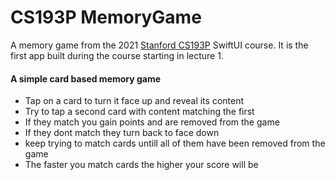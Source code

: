 # CS193P MemoryGame
A memory game from the 2021 [Stanford CS193P](https://cs193p.sites.stanford.edu) SwiftUI course. It is the first app built during the course starting in lecture 1.

#### A simple card based memory game
- Tap on a card to turn it face up and reveal its content 
- Try to tap a second card with content matching the first
- If they match you gain points and are removed from the game
- If they dont match they turn back to face down
- keep trying to match cards untill all of them have been removed from the game
- The faster you match cards the higher your score will be
